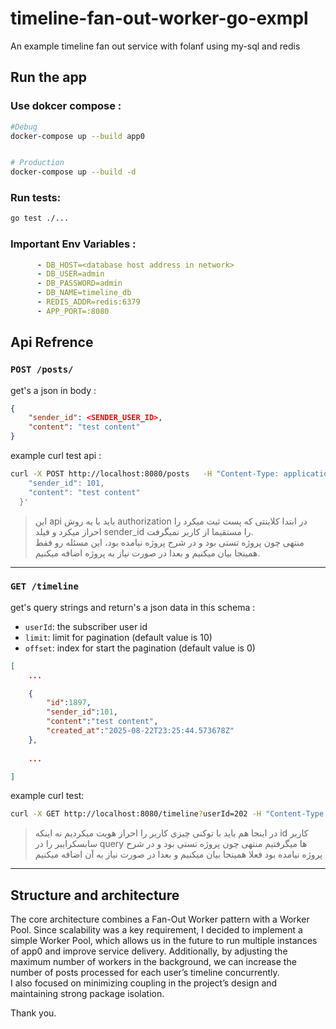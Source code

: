 # timeline-fan-out-worker-go-exmpl
An example timeline fan out service with folanf using my-sql and redis

## Run the app

### Use dokcer compose :
```bash
#Debug
docker-compose up --build app0


# Production
docker-compose up --build -d 
```

### Run tests: 
```bash
go test ./...
```

### Important Env Variables : 

```yaml
      - DB_HOST=<database host address in network>
      - DB_USER=admin
      - DB_PASSWORD=admin
      - DB_NAME=timeline_db
      - REDIS_ADDR=redis:6379
      - APP_PORT=:8080 
```

## Api Refrence

### `POST /posts/`
get's a json in body : 
```json
{
    "sender_id": <SENDER_USER_ID>,
    "content": "test content"
}
```
example curl test api : 
```bash
curl -X POST http://localhost:8080/posts   -H "Content-Type: application/json"   -d '{
    "sender_id": 101,
    "content": "test content"
  }'

```

> این api باید با یه روش authorization در ابتدا کلاینتی که پست ثبت میکرد را احراز میکرد و فیلد sender_id را مستقیما از کاربر نمیگرفت.   
> منتهی چون پروژه تستی بود و در شرح پروژه نیامده بود، این مسئله رو فقط همینجا بیان میکنیم و بعدا در صورت نیاز به پروژه اضافه میکنیم.

---

### `GET /timeline`   
get's query strings and return's a json data in this schema : 

- `userId`: the subscriber user id
- `limit`: limit for pagination (default value is 10) 
- `offset`: index for start the pagination (default value is 0) 

```json
[
    ...

    {
        "id":1897,
        "sender_id":101,
        "content":"test content",
        "created_at":"2025-08-22T23:25:44.573678Z"
    },
    
    ...

]
```

example curl test:
```bash
curl -X GET http://localhost:8080/timeline?userId=202 -H "Content-Type: application/json"
```

> در اینجا هم باید با توکنی چیزی کاربر را احراز هویت میکردیم نه اینکه id کاربر سابسکرایبر را در query ها میگرفتیم منتهی چون پروژه تستی بود و در شرح پروژه نیامده بود فعلا همینجا بیان میکنیم و بعدا در صورت نیاز به آن اضافه میکنیم


---

## Structure and architecture

The core architecture combines a Fan-Out Worker pattern with a Worker Pool. Since scalability was a key requirement, I decided to implement a simple Worker Pool, which allows us in the future to run multiple instances of app0 and improve service delivery. Additionally, by adjusting the maximum number of workers in the background, we can increase the number of posts processed for each user’s timeline concurrently.    
I also focused on minimizing coupling in the project’s design and maintaining strong package isolation.


Thank you.



